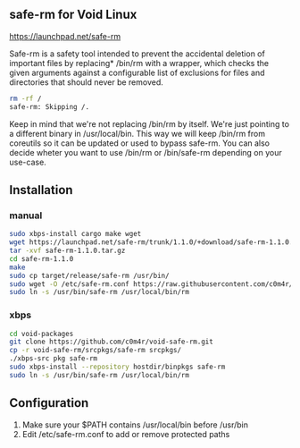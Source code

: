 ## safe-rm for Void Linux

https://launchpad.net/safe-rm

Safe-rm is a safety tool intended to prevent the accidental deletion of important files by replacing* /bin/rm with a wrapper, which checks the given arguments against a configurable list of exclusions for files and directories that should never be removed.

```bash
rm -rf /
safe-rm: Skipping /.
```

Keep in mind that we're not replacing /bin/rm by itself. We're just pointing to a different binary in /usr/local/bin. This way we will keep /bin/rm from coreutils so it can be updated or used to bypass safe-rm. You can also decide wheter you want to use /bin/rm or /bin/safe-rm depending on your use-case.

## Installation

### manual

```bash
sudo xbps-install cargo make wget
wget https://launchpad.net/safe-rm/trunk/1.1.0/+download/safe-rm-1.1.0.tar.gz
tar -xvf safe-rm-1.1.0.tar.gz
cd safe-rm-1.1.0
make
sudo cp target/release/safe-rm /usr/bin/
sudo wget -O /etc/safe-rm.conf https://raw.githubusercontent.com/c0m4r/void-safe-rm/main/srcpkgs/safe-rm/files/safe-rm.conf
sudo ln -s /usr/bin/safe-rm /usr/local/bin/rm
```

### xbps

```bash
cd void-packages
git clone https://github.com/c0m4r/void-safe-rm.git
cp -r void-safe-rm/srcpkgs/safe-rm srcpkgs/
./xbps-src pkg safe-rm
sudo xbps-install --repository hostdir/binpkgs safe-rm
sudo ln -s /usr/bin/safe-rm /usr/local/bin/rm
```

## Configuration

1. Make sure your $PATH contains /usr/local/bin before /usr/bin
2. Edit /etc/safe-rm.conf to add or remove protected paths
